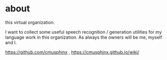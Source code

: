 # about
this virtual organization.

I want to collect some useful speech recognition / generation utilities for my language work in this organization. As always the owners will be me, myself and I.

https://github.com/cmusphinx , https://cmusphinx.github.io/wiki/ <br>

